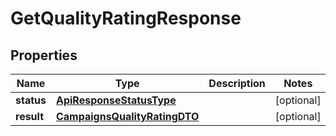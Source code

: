 

# GetQualityRatingResponse

## Properties

Name | Type | Description | Notes
------------ | ------------- | ------------- | -------------
**status** | [**ApiResponseStatusType**](ApiResponseStatusType.md) |  |  [optional]
**result** | [**CampaignsQualityRatingDTO**](CampaignsQualityRatingDTO.md) |  |  [optional]




